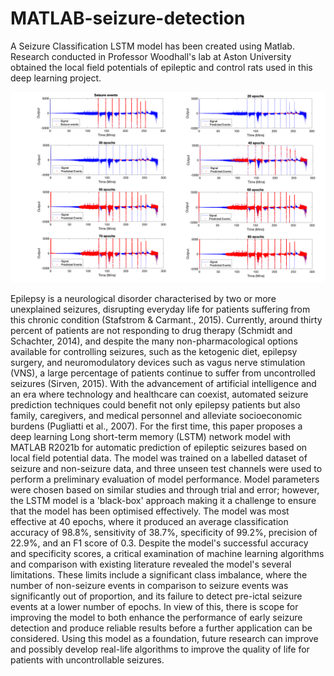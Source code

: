 # MATLAB-seizure-detection
A Seizure Classification LSTM model has been created using Matlab. Research conducted in Professor Woodhall's lab at Aston University obtained the local field potentials of epileptic and control rats used in this deep learning project. 

![Graph Image](Model.png)

Epilepsy is a neurological disorder characterised by two or more unexplained seizures, disrupting everyday life for patients suffering from this chronic condition (Stafstrom & Carmant., 2015). Currently, around thirty percent of patients are not responding to drug therapy (Schmidt and Schachter, 2014), and despite the many non-pharmacological options available for controlling seizures, such as the ketogenic diet, epilepsy surgery, and neuromodulatory devices such as vagus nerve stimulation (VNS), a large percentage of patients continue to suffer from uncontrolled seizures (Sirven, 2015). With the advancement of artificial intelligence and an era where technology and healthcare can coexist, automated seizure prediction techniques could benefit not only epilepsy patients but also family, caregivers, and medical personnel and alleviate socioeconomic burdens (Pugliatti et al., 2007). For the first time, this paper proposes a deep learning Long short-term memory (LSTM) network model with MATLAB R2021b for automatic prediction of epileptic seizures based on local field potential data. The model was trained on a labelled dataset of seizure and non-seizure data, and three unseen test channels were used to perform a preliminary evaluation of model performance. Model parameters were chosen based on similar studies and through trial and error; however, the LSTM model is a 'black-box' approach making it a challenge to ensure that the model has been optimised effectively. The model was most effective at 40 epochs, where it produced an average classification accuracy of 98.8%, sensitivity of 38.7%, specificity of 99.2%, precision of 22.9%, and an F1 score of 0.3. Despite the model's successful accuracy and specificity scores, a critical examination of machine learning algorithms and comparison with existing literature revealed the model's several limitations. These limits include a significant class imbalance, where the number of non-seizure events in comparison to seizure events was significantly out of proportion, and its failure to detect pre-ictal seizure events at a lower number of epochs. In view of this, there is scope for improving the model to both enhance the performance of early seizure detection and produce reliable results before a further application can be considered. Using this model as a foundation, future research can improve and possibly develop real-life algorithms to improve the quality of life for patients with uncontrollable seizures.
